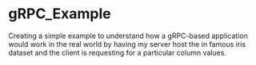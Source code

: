# gRPC_Example
Creating a simple example to understand how a gRPC-based application would work in the real world by having my server host the in famous iris dataset and the client is requesting for a particular column values.
